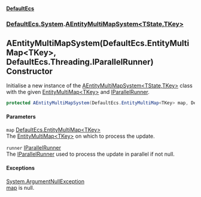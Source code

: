 #### [DefaultEcs](./index.md 'index')
### [DefaultEcs.System](./DefaultEcs-System.md 'DefaultEcs.System').[AEntityMultiMapSystem&lt;TState,TKey&gt;](./DefaultEcs-System-AEntityMultiMapSystem-TState_TKey-.md 'DefaultEcs.System.AEntityMultiMapSystem&lt;TState,TKey&gt;')
## AEntityMultiMapSystem(DefaultEcs.EntityMultiMap&lt;TKey&gt;, DefaultEcs.Threading.IParallelRunner) Constructor
Initialise a new instance of the [AEntityMultiMapSystem&lt;TState,TKey&gt;](./DefaultEcs-System-AEntityMultiMapSystem-TState_TKey-.md 'DefaultEcs.System.AEntityMultiMapSystem&lt;TState,TKey&gt;') class with the given [EntityMultiMap&lt;TKey&gt;](./DefaultEcs-EntityMultiMap-TKey-.md 'DefaultEcs.EntityMultiMap&lt;TKey&gt;') and [IParallelRunner](./DefaultEcs-Threading-IParallelRunner.md 'DefaultEcs.Threading.IParallelRunner').  
```csharp
protected AEntityMultiMapSystem(DefaultEcs.EntityMultiMap<TKey> map, DefaultEcs.Threading.IParallelRunner runner);
```
#### Parameters
<a name='DefaultEcs-System-AEntityMultiMapSystem-TState_TKey--AEntityMultiMapSystem(DefaultEcs-EntityMultiMap-TKey-_DefaultEcs-Threading-IParallelRunner)-map'></a>
`map` [DefaultEcs.EntityMultiMap&lt;](./DefaultEcs-EntityMultiMap-TKey-.md 'DefaultEcs.EntityMultiMap&lt;TKey&gt;')[TKey](./DefaultEcs-System-AEntityMultiMapSystem-TState_TKey-.md#DefaultEcs-System-AEntityMultiMapSystem-TState_TKey--TKey 'DefaultEcs.System.AEntityMultiMapSystem&lt;TState,TKey&gt;.TKey')[&gt;](./DefaultEcs-EntityMultiMap-TKey-.md 'DefaultEcs.EntityMultiMap&lt;TKey&gt;')  
The [EntityMultiMap&lt;TKey&gt;](./DefaultEcs-EntityMultiMap-TKey-.md 'DefaultEcs.EntityMultiMap&lt;TKey&gt;') on which to process the update.  
  
<a name='DefaultEcs-System-AEntityMultiMapSystem-TState_TKey--AEntityMultiMapSystem(DefaultEcs-EntityMultiMap-TKey-_DefaultEcs-Threading-IParallelRunner)-runner'></a>
`runner` [IParallelRunner](./DefaultEcs-Threading-IParallelRunner.md 'DefaultEcs.Threading.IParallelRunner')  
The [IParallelRunner](./DefaultEcs-Threading-IParallelRunner.md 'DefaultEcs.Threading.IParallelRunner') used to process the update in parallel if not null.  
  
#### Exceptions
[System.ArgumentNullException](https://docs.microsoft.com/en-us/dotnet/api/System.ArgumentNullException 'System.ArgumentNullException')  
[map](#DefaultEcs-System-AEntityMultiMapSystem-TState_TKey--AEntityMultiMapSystem(DefaultEcs-EntityMultiMap-TKey-_DefaultEcs-Threading-IParallelRunner)-map 'DefaultEcs.System.AEntityMultiMapSystem&lt;TState,TKey&gt;.AEntityMultiMapSystem(DefaultEcs.EntityMultiMap&lt;TKey&gt;, DefaultEcs.Threading.IParallelRunner).map') is null.  
